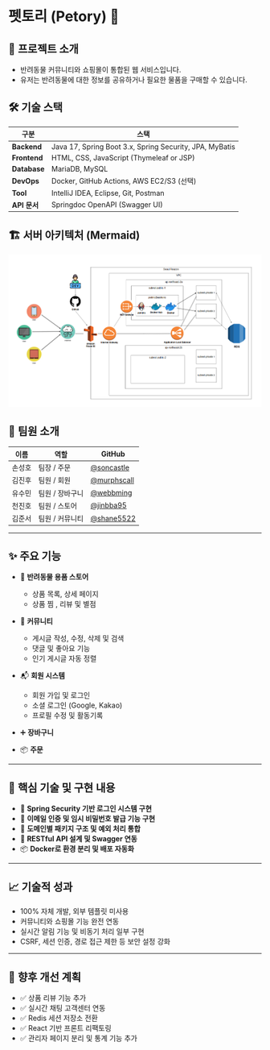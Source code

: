 # 펫토리 (Petory) 🐾



## 📌 프로젝트 소개

- 반려동물 커뮤니티와 쇼핑몰이 통합된 웹 서비스입니다.  
- 유저는 반려동물에 대한 정보를 공유하거나 필요한 물품을 구매할 수 있습니다.

## 🛠️ 기술 스택

| 구분        | 스택                                                         |
|-------------|--------------------------------------------------------------|
| **Backend** | Java 17, Spring Boot 3.x, Spring Security, JPA, MyBatis     |
| **Frontend**| HTML, CSS, JavaScript (Thymeleaf or JSP)                    |
| **Database**| MariaDB, MySQL                                               |
| **DevOps**  | Docker, GitHub Actions, AWS EC2/S3 (선택)                    |
| **Tool**    | IntelliJ IDEA, Eclipse, Git, Postman                         |
| **API 문서**| Springdoc OpenAPI (Swagger UI)                               |


## 🏗️ 서버 아키텍처 (Mermaid)
![서버 구조도](https://github.com/soncastle/shoppingmall/blob/master/src/main/resources/static/images/ui/서버구조도.PNG?raw=true)

## 👥 팀원 소개

| 이름     | 역할        | GitHub                                   |
|----------|-------------|-------------------------------------------|
| 손성호 | 팀장 / 주문  | [@soncastle](https://github.com/soncastle) |
| 김진후 | 팀원 / 회원  | [@murphscall](https://github.com/murphscall) |
| 유수민 | 팀원 / 장바구니 |[@webbming](https://github.com/webbming)|
| 천진호 | 팀원 / 스토어 | [@jinbba95](https://github.com/jinbba95)|
| 김준서 | 팀원 / 커뮤니티 | [@shane5522](https://github.com/shane5522)|

---

## ✨ 주요 기능

- 🛒 **반려동물 용품 스토어**
  - 상품 목록, 상세 페이지
  - 상품 찜 , 리뷰 및 별점

- 🐾 **커뮤니티**  
  - 게시글 작성, 수정, 삭제 및 검색
  - 댓글 및 좋아요 기능
  - 인기 게시글 자동 정렬

- 📬 **회원 시스템**
  - 회원 가입 및 로그인
  - 소셜 로그인 (Google, Kakao)
  - 프로필 수정 및 활동기록

- ➕  **장바구니**
  
- 📦  **주문**



---

## 🔧 핵심 기술 및 구현 내용

- 🔐 **Spring Security 기반 로그인 시스템 구현**
- 📨 **이메일 인증 및 임시 비밀번호 발급 기능 구현**
- 📁 **도메인별 패키지 구조 및 예외 처리 통합**
- 🔄 **RESTful API 설계 및 Swagger 연동**
- 📦 **Docker로 환경 분리 및 배포 자동화**

---

## 📈 기술적 성과

- 100% 자체 개발, 외부 템플릿 미사용
- 커뮤니티와 쇼핑몰 기능 완전 연동
- 실시간 알림 기능 및 비동기 처리 일부 구현
- CSRF, 세션 인증, 경로 접근 제한 등 보안 설정 강화

---

## 🔮 향후 개선 계획

- ✅ 상품 리뷰 기능 추가
- ✅ 실시간 채팅 고객센터 연동
- ✅ Redis 세션 저장소 전환
- ✅ React 기반 프론트 리팩토링
- ✅ 관리자 페이지 분리 및 통계 기능 추가

